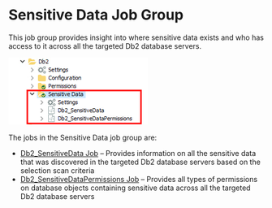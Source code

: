 # Sensitive Data Job Group

This job group provides insight into where sensitive data exists and who has access to it across all the targeted Db2 database servers.

![Sensitive Data Job Group in the Jobs Tree](/static/img/product_docs/accessanalyzer/accessanalyzer/enterpriseauditor/solutions/databases/db2/sensitivedata/sensitivedatajobstree.png)

The jobs in the Sensitive Data job group are:

- [Db2\_SensitiveData Job](/docs/product_docs/accessanalyzer/accessanalyzer/enterpriseauditor/solutions/databases/db2/sensitivedata/db2_sensitivedata.md) – Provides information on all the sensitive data that was discovered in the targeted Db2 database servers based on the selection scan criteria
- [Db2\_SensitiveDataPermissions Job](/docs/product_docs/accessanalyzer/accessanalyzer/enterpriseauditor/solutions/databases/db2/sensitivedata/db2_sensitivedatapermissions.md) – Provides all types of permissions on database objects containing sensitive data across all the targeted Db2 database servers
